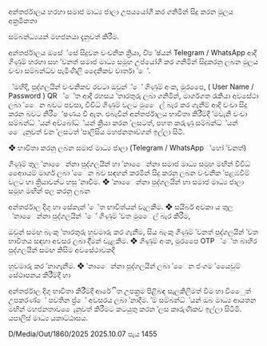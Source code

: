 අන්තර්ජාලය හරහා සමාජ මාධ්‍ය ජාලා උපයයෝගී කර ගනිමින් සිදු කරන මුලය අක්‍රමිකතා

සම්බන්ධ්‍යයන් මහජනයා දැනුවත් කිරීම.

අන්තර්ජාලය ඔසේ්සේ සිදුවන වංචනික ක්‍රියා, වි් ේෂ්යන් Telegram / WhatsApp ආදී ගිණුම් හරහා සහ ්වනත් සමාජ මාධ්‍ය සමූහ උප්යෝගී කර ගනිමින් සිදුකරනු ලබන මුලය වංචා සම්බන්ධ්‍ව පැමිණිලි දෛනිකව වාර්තා ්ේ.

්මහිදි, පුද්ගලයින් වංචනිකව රවටා ඔවුන්්ේ ගිණුම් අංක, මුරපෛ, ( User Name / Password ) QR ්ේත ආදී රහසය ්තාරතුරු ලබා ගනිමින්, මාර්ගගත රැකියා අවසේථා ලබා ්ෛන බවට පවසා, විවිධ්‍ ගිණුම් වලට මුෛල් බැර කර ගැනීම් ආදි වංචා සිදු කරන බවට නිරීේෂණය වී ඇත. එබැවින් අන්තර්ජාලය භාවිතා කිරී්ම්දී ්මවැනි වංචා සම්බන්ධ්‍්යන් අව්බෝධ්‍්යන් ක්‍රියා කරන ්ලසටත්, පහත කරුණු සම්බන්ධ්‍්යන් ෛැනුවත් වන ්ලසටත් ්පාලිසිය මහජනතාව්ගන් ඉල්ලා සිටී.

❖ භාවිතා කරනු ලබන සමාජ මාධ්‍ය ජාලා (Telegram / WhatsApp ්හෝ ්වනත්)

ගිණුම් තුල ්නාෛන්නා පුද්ගලයින් හා ්නාෛන්නා සමාජ මාධ්‍ය සමූහ මඟින් විවිධ්‍ ආෛායම් මාර්ග ලබා ්ෛන බව සඳහන් කරමින් සිදු කරනු ලබන වංචනික ්පළඹවීම් වලට හා ක්‍රියාවන්ට හසු ්නාවීම. ❖ ්නාෛන්නා පුද්ගලයින් හා සමාජ මාධ්‍ය ජාලා සමූහ මඟින් පල කරනු ලබන

අන්තර්ජාල දිගු හා සේකෑන් ්ේත භාවිත්යන් වැලකීම. ❖ සයිබර් අවකා ය තුල ්නාෛන්නා පුද්ගලයින්්ේ ගිණුම් ්වත මුෛල් බැර කිරීම,

ඔවුන් සමඟ බැංකු ්තාරතුරු හුවමාරු කර ගැනීම, සිය බැංකු ගිණුම් ්වනත් පුද්ගලයින් ්වත භාවිතය සඳහා අවසර ලබා දී්මන් වැළකීම. ❖ ගිණුම් අංක, මුරපෛ OTP ්ේත බාහිර පුද්ගලයින් සමඟ කිසිම අවසේථාවකදී

හුවමාරු කර ්නාගැනීම. ❖ ්නාෛන්නා පුද්ගලයින් ලබා ්ෛන ජංගම ්යෛවුම් සේථාපනය කිරී්ම්දී හා

අන්තර්ජාල දිගු භාවිතා කිරී්ම්දී ආරේිත උපක්‍රම පිළිබඳ සැලකිලිමත් වීම හා විෛුත් උපකරණ්ේ පවතින ප්‍ර්ේ අවසරය ලබා ්නාදීම. ්ම් සම්බන්ධ්‍්යන් ඔබ මාධ්‍ය ආයතන මඟින් මහජනතාව ෛැනුවත් කිරීමට කටයුතු කරන ්ලස කාරුණිකව ඉල්ලා සිටිමි. යපාලිස් මාධ්‍ය යකාට්ඨාසය.

D/Media/Out/1860/2025 2025.10.07 පැය 1455